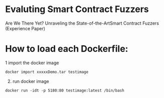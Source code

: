 # Evaluting Smart Contract Fuzzers
Are We There Yet? Unraveling the State-of-the-ArtSmart Contract Fuzzers (Experience Paper)


# How to load each Dockerfile:

1 import the docker image
```
docker import xxxxxDemo.tar testimage
```
2. run docker image
```
docker run -idt -p 5180:80 testimage:latest /bin/bash
```
